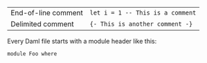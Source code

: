 |                      |                                                       |
| -------------------- | ----------------------------------------------------- |
| End-of-line comment  | `let i = 1 -- This is a comment`            |
| Delimited comment    | `{- This is another comment -}`                       |

Every Daml file starts with a module header like this:

```
module Foo where
```
